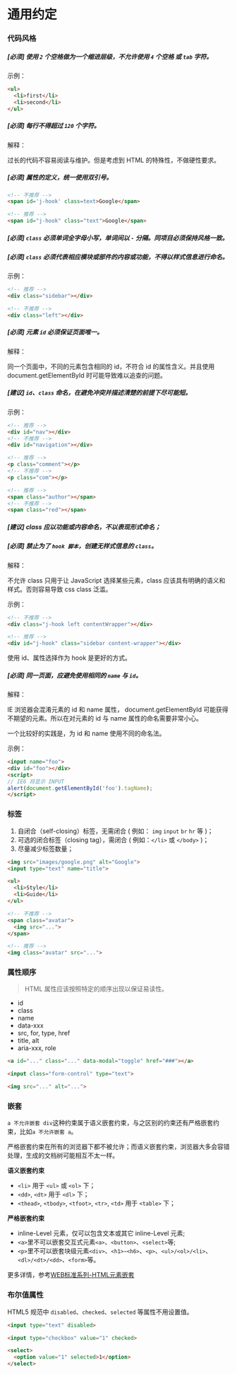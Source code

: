 # 通用约定

### 代码风格

##### [必须] 使用 `2` 个空格做为一个缩进层级，不允许使用 `4` 个空格 或 `tab` 字符。

示例：

```html
<ul>
  <li>first</li>
  <li>second</li>
</ul>
```

##### [必须] 每行不得超过 `120` 个字符。

解释：
> 
过长的代码不容易阅读与维护。但是考虑到 HTML 的特殊性，不做硬性要求。

##### [必须] 属性的定义，统一使用双引号。

```html
<!-- 不推荐 -->
<span id='j-hook' class=text>Google</span>

<!-- 推荐 -->
<span id="j-hook" class="text">Google</span>
```

##### [必须] `class` 必须单词全字母小写，单词间以 `-` 分隔。同项目必须保持风格一致。

##### [必须] `class` 必须代表相应模块或部件的内容或功能，不得以样式信息进行命名。

示例：

```html
<!-- 推荐 -->
<div class="sidebar"></div>

<!-- 不推荐 -->
<div class="left"></div>
```

##### [必须] 元素 `id` 必须保证页面唯一。

解释：
> 
同一个页面中，不同的元素包含相同的 id，不符合 id 的属性含义。并且使用 document.getElementById 时可能导致难以追查的问题。

##### [建议] `id`、`class` 命名，在避免冲突并描述清楚的前提下尽可能短。

示例：

```html
<!-- 推荐 -->
<div id="nav"></div>
<!-- 不推荐 -->
<div id="navigation"></div>

<!-- 推荐 -->
<p class="comment"></p>
<!-- 不推荐 -->
<p class="com"></p>

<!-- 推荐 -->
<span class="author"></span>
<!-- 不推荐 -->
<span class="red"></span>
```

##### [建议] class 应以功能或内容命名，不以表现形式命名；

##### [必须] 禁止为了 `hook 脚本`，创建无样式信息的 `class`。

解释：
> 
不允许 class 只用于让 JavaScript 选择某些元素，class 应该具有明确的语义和样式。否则容易导致 css class 泛滥。

示例：

```html
<!-- 不推荐 -->
<div class="j-hook left contentWrapper"></div>

<!-- 推荐 -->
<div id="j-hook" class="sidebar content-wrapper"></div>
```

使用 id、属性选择作为 hook 是更好的方式。


##### [必须] 同一页面，应避免使用相同的 `name` 与 `id`。

解释：
> 
IE 浏览器会混淆元素的 id 和 name 属性， document.getElementById 可能获得不期望的元素。所以在对元素的 id 与 name 属性的命名需要非常小心。

一个比较好的实践是，为 id 和 name 使用不同的命名法。

示例：

```html
<input name="foo">
<div id="foo"></div>
<script>
// IE6 将显示 INPUT
alert(document.getElementById('foo').tagName);
</script>
````

### 标签
1. 自闭合（self-closing）标签，无需闭合 ( 例如： `img` `input` `br` `hr` 等 )；
2. 可选的闭合标签（closing tag），需闭合 ( 例如：`</li>` 或 `</body>` )；
3. 尽量减少标签数量；

```html
<img src="images/google.png" alt="Google">
<input type="text" name="title">

<ul> 
  <li>Style</li>
  <li>Guide</li>
</ul>

<!-- 不推荐 -->
<span class="avatar">
  <img src="...">
</span>

<!-- 推荐 -->
<img class="avatar" src="...">
```

### 属性顺序

> HTML 属性应该按照特定的顺序出现以保证易读性。

* id
* class
* name
* data-xxx
* src, for, type, href
* title, alt
* aria-xxx, role

```html
<a id="..." class="..." data-modal="toggle" href="###"></a>

<input class="form-control" type="text">

<img src="..." alt="...">
```

### 嵌套
`a 不允许嵌套 div`这种约束属于语义嵌套约束，与之区别的约束还有严格嵌套约束，比如`a 不允许嵌套 a`。

严格嵌套约束在所有的浏览器下都不被允许；而语义嵌套约束，浏览器大多会容错处理，生成的文档树可能相互不太一样。

**语义嵌套约束**
* `<li>` 用于 `<ul>` 或 `<ol>` 下；
* `<dd>`, `<dt>` 用于 `<dl>` 下；
* `<thead>`, `<tbody>`, `<tfoot>`, `<tr>`, `<td>` 用于 `<table>` 下；

**严格嵌套约束**
* inline-Level 元素，仅可以包含文本或其它 inline-Level 元素;
* `<a>`里不可以嵌套交互式元素`<a>`、`<button>`、`<select>`等;
* `<p>`里不可以嵌套块级元素`<div>`、`<h1>~<h6>`、`<p>`、`<ul>/<ol>/<li>`、`<dl>/<dt>/<dd>`、`<form>`等。

更多详情，参考[WEB标准系列-HTML元素嵌套](http://www.smallni.com/element-nesting/)

### 布尔值属性
HTML5 规范中 `disabled`、`checked`、`selected` 等属性不用设置值。
```html
<input type="text" disabled>

<input type="checkbox" value="1" checked>

<select>
  <option value="1" selected>1</option>
</select>
```
